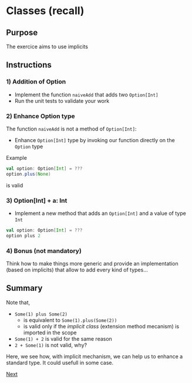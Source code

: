 # Classes (recall)

## Purpose

The exercice aims to use implicits

## Instructions

### 1) Addition of Option

- Implement the function `naiveAdd` that adds two `Option[Int]`
- Run the unit tests to validate your work

### 2) Enhance Option type

The function `naiveAdd` is not a method of `Option[Int]`:

- Enhance `Option[Int]` type by invoking our function directly on the `Option` type

Example

```scala
val option: Option[Int] = ???
option.plus(None)
```

is valid

### 3) Option[Int] + a: Int

- Implement a new method that adds an `Option[Int]` and a value of type `Int`

```scala
val option: Option[Int] = ???
option plus 2
```

### 4) Bonus (not mandatory)

Think how to make things more generic and provide an implementation (based on implicits) that allow to add every kind of types...

## Summary

Note that,
- `Some(1) plus Some(2)`
  - is equivalent to `Some(1).plus(Some(2))`
  - is valid only if the _implicit class_ (extension method mecanism) is imported in the scope
- `Some(1) + 2` is valid for the same reason
- `2 + Some(1)` is not valid, why?

Here, we see how, with implicit mechanism, we can help us to enhance a standard type. It could usefull in some case.

[Next](week_3/09_TypeClass/README.md)
